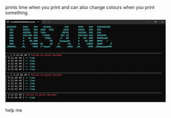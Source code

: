 prints time when you print and can also change colours when you print something.

![Alt text](image.png)


help me
